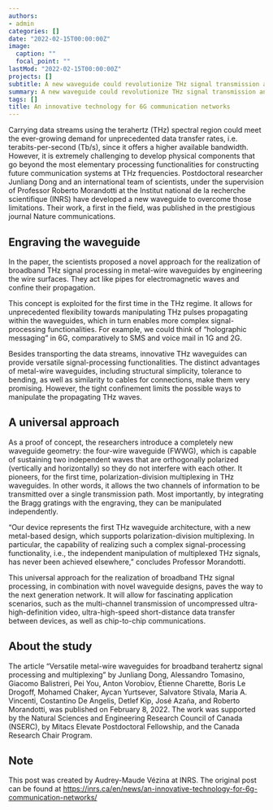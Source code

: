```yaml
---
authors:
- admin
categories: []
date: "2022-02-15T00:00:00Z"
image:
  caption: ""
  focal_point: ""
lastMod: "2022-02-15T00:00:00Z"
projects: []
subtitle: A new waveguide could revolutionize THz signal transmission and processing for faster and broader communication links.
summary: A new waveguide could revolutionize THz signal transmission and processing for faster and broader communication links.
tags: []
title: An innovative technology for 6G communication networks
---
```


Carrying data streams using the terahertz (THz) spectral region could meet the ever-growing demand for unprecedented data transfer rates, i.e. terabits-per-second (Tb/s), since it offers a higher available bandwidth. However, it is extremely challenging to develop physical components that go beyond the most elementary processing functionalities for constructing future communication systems at THz frequencies. Postdoctoral researcher Junliang Dong and an international team of scientists, under the supervision of Professor Roberto Morandotti at the Institut national de la recherche scientifique (INRS) have developed a new waveguide to overcome those limitations. Their work, a first in the field, was published in the prestigious journal Nature communications.

## Engraving the waveguide

In the paper, the scientists proposed a novel approach for the realization of broadband THz signal processing in metal-wire waveguides by engineering the wire surfaces. They act like pipes for electromagnetic waves and confine their propagation.

This concept is exploited for the first time in the THz regime. It allows for unprecedented flexibility towards manipulating THz pulses propagating within the waveguides, which in turn enables more complex signal-processing functionalities. For example, we could think of “holographic messaging” in 6G, comparatively to SMS and voice mail in 1G and 2G.  

Besides transporting the data streams, innovative THz waveguides can provide versatile signal-processing functionalities. The distinct advantages of metal-wire waveguides, including structural simplicity, tolerance to bending, as well as similarity to cables for connections, make them very promising. However, the tight confinement limits the possible ways to manipulate the propagating THz waves.

## A universal approach

As a proof of concept, the researchers introduce a completely new waveguide geometry: the four-wire waveguide (FWWG), which is capable of sustaining two independent waves that are orthogonally polarized (vertically and horizontally) so they do not interfere with each other. It pioneers, for the first time, polarization-division multiplexing in THz waveguides. In other words, it allows the two channels of information to be transmitted over a single transmission path. Most importantly, by integrating the Bragg gratings with the engraving, they can be manipulated independently.

“Our device represents the first THz waveguide architecture, with a new metal-based design, which supports polarization-division multiplexing. In particular, the capability of realizing such a complex signal-processing functionality, i.e., the independent manipulation of multiplexed THz signals, has never been achieved elsewhere,” concludes Professor Morandotti.

This universal approach for the realization of broadband THz signal processing, in combination with novel waveguide designs, paves the way to the next generation network. It will allow for fascinating application scenarios, such as the multi-channel transmission of uncompressed ultra-high-definition video, ultra-high-speed short-distance data transfer between devices, as well as chip-to-chip communications.

## About the study

The article “Versatile metal-wire waveguides for broadband terahertz signal processing and multiplexing” by Junliang Dong, Alessandro Tomasino, Giacomo Balistreri, Pei You, Anton Vorobiov, Étienne Charette, Boris Le Drogoff, Mohamed Chaker, Aycan Yurtsever, Salvatore Stivala, Maria A. Vincenti, Costantino De Angelis, Detlef Kip, José Azaña, and Roberto Morandotti, was published on February 8, 2022. The work was supported by the Natural Sciences and Engineering Research Council of Canada (NSERC), by Mitacs Elevate Postdoctoral Fellowship, and the Canada Research Chair Program.

## Note
This post was created by Audrey-Maude Vézina at INRS. The original post can be found at https://inrs.ca/en/news/an-innovative-technology-for-6g-communication-networks/
